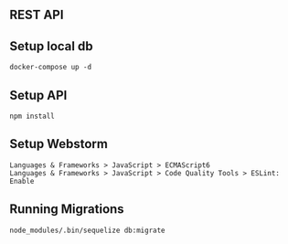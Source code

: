 ## REST API

## Setup local db

    docker-compose up -d

## Setup API

    npm install

## Setup Webstorm

    Languages & Frameworks > JavaScript > ECMAScript6 
    Languages & Frameworks > JavaScript > Code Quality Tools > ESLint: Enable
    
## Running Migrations

    node_modules/.bin/sequelize db:migrate